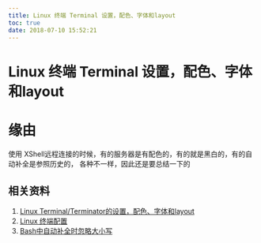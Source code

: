 ```yaml
---
title: Linux 终端 Terminal 设置，配色、字体和layout
toc: true
date: 2018-07-10 15:52:21
---
```

# Linux 终端 Terminal 设置，配色、字体和layout


# 缘由


使用 XShell远程连接的时候，有的服务器是有配色的，有的就是黑白的，有的自动补全是参照历史的， 各种不一样，因此还是要总结一下的













## 相关资料

1. [Linux Terminal/Terminator的设置，配色、字体和layout](https://blog.csdn.net/Laily123/article/details/11972159)
2. [Linux 终端配置](https://blog.csdn.net/jiandanjinxin/article/details/70174644)
3. [Bash中自动补全时忽略大小写](https://www.cnblogs.com/sunjie21/archive/2012/06/08/2542168.html)
